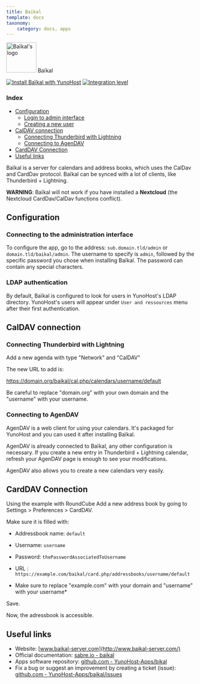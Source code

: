 ```yaml
---
title: Baikal
template: docs
taxonomy:
    category: docs, apps
---
```


<img src="/images/baikal_logo.png" height="80px" alt="Baïkal's logo"> Baïkal

[![Install Baïkal with YunoHost](https://install-app.yunohost.org/install-with-yunohost.png)](https://install-app.yunohost.org/?app=baikal) [![Integration level](https://dash.yunohost.org/integration/baikal.svg)](https://dash.yunohost.org/appci/app/baikal)

### Index

- [Configuration](#Configuration)
  - [Login to admin interface](#Login-to-administration-interface)
  - [Creating a new user](#Create-a-new-user)
- [CalDAV connection](#CalDAV-connection)
  - [Connecting Thunderbird with Lightning](#Connecting-Thunderbird-with-Lightning)
  - [Connecting to AgenDAV](#Connecting-to-AgenDAV)
- [CardDAV Connection](#CardDAV-Connection)
- [Useful links](#Useful-links)

Baïkal is a server for calendars and address books, which uses the CalDav and CardDav protocol. Baïkal can be synced with a lot of clients, like Thunderbird + Lightning.

**WARNING**: Baïkal will not work if you have installed a **Nextcloud** (the Nextcloud CardDav/CalDav functions conflict).

## Configuration

### Connecting to the administration interface

To configure the app, go to the address: `sub.domain.tld/admin` or `domain.tld/baikal/admin`.
The username to specify is `admin`, followed by the specific password you chose when installing Baïkal. The password can contain any special characters.

### LDAP authentication

By default, Baïkal is configured to look for users in YunoHost's LDAP
directory. YunoHost's users will appear under `User and ressources` menu after their
first authentication.

## CalDAV connection

### Connecting Thunderbird with Lightning

Add a new agenda with type "Network" and "CalDAV"

The new URL to add is:

https://domain.org/baikal/cal.php/calendars/username/default

Be careful to replace "domain.org" with your own domain and the "username" with your username.

### Connecting to AgenDAV

AgenDAV is a web client for using your calendars. It's packaged for YunoHost and you can used it after installing Baïkal.

AgenDAV is already connected to Baïkal, any other configuration is necessary. If you create a new entry in Thunderbird + Lightning calendar, refresh your AgenDAV page is enough to see your modifications.

AgenDAV also allows you to create a new calendars very easily.

## CardDAV Connection

Using the example with RoundCube Add a new address book by going to Settings > Preferences > CardDAV.

Make sure it is filled with:
* Addressbook name: `default`
* Username: `username`
* Password: `thePasswordAssociatedToUsername`
* URL : `https://example.com/baikal/card.php/addressbooks/username/default`

* Make sure to replace "example.com" with your domain and "username" with your username*

Save.

Now, the adressbook is accessible.

## Useful links

 + Website: [www.baikal-server.com](http://www.baikal-server.com/)
 + Official documentation: [sabre.io - baikal](https://sabre.io/baikal/)
 + Apps software repository: [github.com - YunoHost-Apps/bikal](https://github.com/YunoHost-apps/baikal_ynh)
 + Fix a bug or suggest an improvement by creating a ticket (issue): [github.com - YunoHost-Apps/baikal/issues](https://github.com/YunoHost-apps/baikal_ynh/issues)
